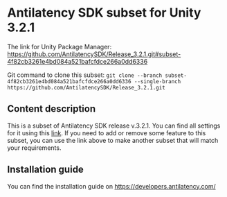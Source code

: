 # Antilatency SDK subset for Unity 3.2.1

The link for Unity Package Manager: https://github.com/AntilatencySDK/Release_3.2.1.git#subset-4f82cb3261e4bd084a521bafcfdce266a0dd6336

Git command to clone this subset: `git clone --branch subset-4f82cb3261e4bd084a521bafcfdce266a0dd6336 --single-branch https://github.com/AntilatencySDK/Release_3.2.1.git`

## Content description

This is a subset of Antilatency SDK release v.3.2.1. You can find all settings for it using this [link](https://developers.antilatency.com/Sdk/Configurator_en.html#{"Libraries":{"AltEnvironmentHorizontalGrid":true,"AltEnvironmentPillars":true,"AltEnvironmentSelector":true,"AltTracking":true,"Bracer":true,"DeviceNetwork":true,"HardwareExtensionInterface":true,"RadioMetrics":true,"StorageClient":true,"TrackingAlignment":true},"OS":{"Android":{"aar":true},"WinRT":{"arm64-v8a":true,"armeabi-v7a":true,"x64":true},"Windows":{"x64":true,"x86":true}},"Release":"3.2.1","Target":"Unity","TargetSettings":{"Components":{"AltEnvironmentComponents":true,"AltTrackingComponents":true,"BracerComponents":true,"DeviceNetworkComponents":true,"StorageClientComponents":true},"MathTypes":"UnityEngine.Math","UnityComponents":true,"UnityVersion":"2019.x"}}). If you need to add or remove some feature to this subset, you can use the link above to make another subset that will match your requirements.

## Installation guide

You can find the installation guide on https://developers.antilatency.com/